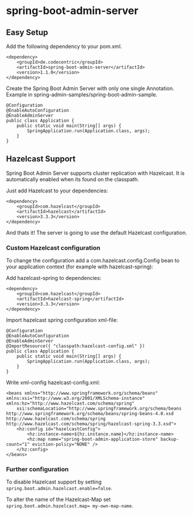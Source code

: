 spring-boot-admin-server
================================

## Easy Setup
Add the following dependency to your pom.xml.

```
<dependency>
	<groupId>de.codecentric</groupId>
	<artifactId>spring-boot-admin-server</artifactId>
	<version>1.1.0</version>
</dependency>
```

Create the Spring Boot Admin Server with only one single Annotation.
Example in spring-admin-samples/spring-boot-admin-sample.
```
@Configuration
@EnableAutoConfiguration
@EnableAdminServer
public class Application {
	public static void main(String[] args) {
		SpringApplication.run(Application.class, args);
	}
}
```

## Hazelcast Support

Spring Boot Admin Server supports cluster replication with Hazelcast.
It is automatically enabled when its found on the classpath.

Just add Hazelcast to your dependencies:
```
<dependency>
	<groupId>com.hazelcast</groupId>
	<artifactId>hazelcast</artifactId>
	<version>3.3.3</version>
</dependency>
```

And thats it! The server is going to use the default Hazelcast configuration.

### Custom Hazelcast configuration
To change the configuration add a com.hazelcast.config.Config bean to your application context (for example with hazelcast-spring):

Add hazelcast-spring to dependencies:
```
<dependency>
	<groupId>com.hazelcast</groupId>
	<artifactId>hazelcast-spring</artifactId>
	<version>3.3.3</version>
</dependency>
```

Import hazelcast spring configuration xml-file:
```
@Configuration
@EnableAutoConfiguration
@EnableAdminServer
@ImportResource({ "classpath:hazelcast-config.xml" })
public class Application {
	public static void main(String[] args) {
		SpringApplication.run(Application.class, args);
	}
}
```

Write xml-config hazelcast-config.xml:
```
<beans xmlns="http://www.springframework.org/schema/beans" xmlns:xsi="http://www.w3.org/2001/XMLSchema-instance" xmlns:hz="http://www.hazelcast.com/schema/spring" 
	xsi:schemaLocation="http://www.springframework.org/schema/beans http://www.springframework.org/schema/beans/spring-beans-4.0.xsd http://www.hazelcast.com/schema/spring http://www.hazelcast.com/schema/spring/hazelcast-spring-3.3.xsd">
	<hz:config id="hazelcastConfig">
		<hz:instance-name>${hz.instance.name}</hz:instance-name>
		<hz:map name="spring-boot-admin-application-store" backup-count="1" eviction-policy="NONE" />
	</hz:config>
</beans>
```

### Further configuration
To disable Hazelcast support by setting ``spring.boot.admin.hazelcast.enable=false``.

To alter the name of the Hazelcast-Map set ``spring.boot.admin.hazelcast.map= my-own-map-name``.
